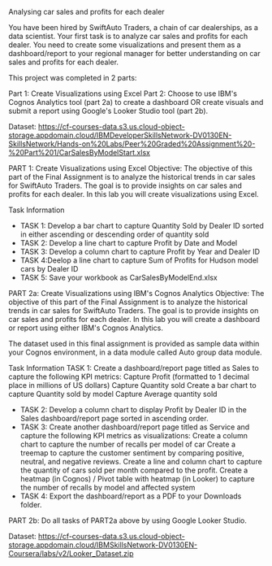 Analysing car sales and profits for each dealer

You have been hired by SwiftAuto Traders, a chain of car dealerships, as a data scientist. Your first task is to analyze car sales and profits for each dealer. You need to create some visualizations and present them as a dashboard/report to your regional manager for better understanding on car sales and profits for each dealer.

This project was completed in 2 parts:

Part 1: Create Visualizations using Excel
Part 2: Choose to use IBM's Cognos Analytics tool (part 2a) to create a dashboard
OR create visuals and submit a report using Google's Looker Studio tool (part 2b).

Dataset: https://cf-courses-data.s3.us.cloud-object-storage.appdomain.cloud/IBMDeveloperSkillsNetwork-DV0130EN-SkillsNetwork/Hands-on%20Labs/Peer%20Graded%20Assignment%20-%20Part%201/CarSalesByModelStart.xlsx

PART 1: Create Visualizations using Excel
Objective:
The objective of this part of the Final Assignment is to analyze the historical trends in car sales for SwiftAuto Traders. The goal is to provide insights on car sales and profits for each dealer.
In this lab you will create visualizations using Excel.

Task Information
- TASK 1: Develop a bar chart to capture Quantity Sold by Dealer ID sorted in either ascending or descending order of quantity sold
- TASK 2: Develop a line chart to capture Profit by Date and Model
- TASK 3: Develop a column chart to capture Profit by Year and Dealer ID
- TASK 4:Deelop a line chart to capture Sum of Profits for Hudson model cars by Dealer ID
- TASK 5: Save your workbook as CarSalesByModelEnd.xlsx


PART 2a: Create Visualizations using IBM's Cognos Analytics
Objective:
The objective of this part of the Final Assignment is to analyze the historical trends in car sales for SwiftAuto Traders. The goal is to provide insights on car sales and profits for each dealer.
In this lab you will create a dashboard or report using either IBM's Cognos Analytics.

The dataset used in this final assignment is provided as sample data within your Cognos environment, in a data module called Auto group data module.

Task Information
TASK 1: Create a dashboard/report page titled as Sales to capture the following KPI metrics:
Capture Profit (formatted to 1 decimal place in millions of US dollars)
Capture Quantity sold
Create a bar chart to capture Quantity sold by model
Capture Average quantity sold
- TASK 2: Develop a column chart to display Profit by Dealer ID in the Sales dashboard/report page sorted in ascending order.
- TASK 3: Create another dashboard/report page titled as Service and capture the following KPI metrics as visualizations:
Create a column chart to capture the number of recalls per model of car
Create a treemap to capture the customer sentiment by comparing positive, neutral, and negative reviews.
Create a line and column chart to capture the quantity of cars sold per month compared to the profit.
Create a heatmap (in Cognos) / Pivot table with heatmap (in Looker) to capture the number of recalls by model and affected system
- TASK 4: Export the dashboard/report as a PDF to your Downloads folder.

PART 2b:
Do all tasks of PART2a above by using Google Looker Studio.

Dataset: https://cf-courses-data.s3.us.cloud-object-storage.appdomain.cloud/IBMSkillsNetwork-DV0130EN-Coursera/labs/v2/Looker_Dataset.zip
